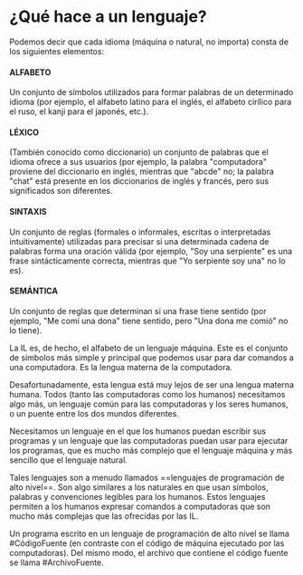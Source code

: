 # ¿Qué hace a un lenguaje?
Podemos decir que cada idioma (máquina o natural, no importa) consta de los siguientes elementos:

#### ALFABETO
Un conjunto de símbolos utilizados para formar palabras de un determinado idioma (por ejemplo, el alfabeto latino para el inglés, el alfabeto cirílico para el ruso, el kanji para el japonés, etc.).

#### LÉXICO
(También conocido como diccionario) un conjunto de palabras que el idioma ofrece a sus usuarios (por ejemplo, la palabra "computadora" proviene del diccionario en inglés, mientras que "abcde" no; la palabra "chat" está presente en los diccionarios de inglés y francés, pero sus significados son diferentes.

#### SINTAXIS
Un conjunto de reglas (formales o informales, escritas o interpretadas intuitivamente) utilizadas para precisar si una determinada cadena de palabras forma una oración válida (por ejemplo, "Soy una serpiente" es una frase sintácticamente correcta, mientras que "Yo serpiente soy una" no lo es).

#### SEMÁNTICA
Un conjunto de reglas que determinan si una frase tiene sentido (por ejemplo, "Me comí una dona" tiene sentido, pero "Una dona me comió" no lo tiene).

La IL es, de hecho, el alfabeto de un lenguaje máquina. Este es el conjunto de símbolos más simple y principal que podemos usar para dar comandos a una computadora. Es la lengua materna de la computadora.


Desafortunadamente, esta lengua está muy lejos de ser una lengua materna humana. Todos (tanto las computadoras como los humanos) necesitamos algo más, un lenguaje común para las computadoras y los seres humanos, o un puente entre los dos mundos diferentes.

Necesitamos un lenguaje en el que los humanos puedan escribir sus programas y un lenguaje que las computadoras puedan usar para ejecutar los programas, que es mucho más complejo que el lenguaje máquina y más sencillo que el lenguaje natural.

Tales lenguajes son a menudo llamados ==lenguajes de programación de alto nivel==. Son algo similares a los naturales en que usan símbolos, palabras y convenciones legibles para los humanos. Estos lenguajes permiten a los humanos expresar comandos a computadoras que son mucho más complejas que las ofrecidas por las IL.

Un programa escrito en un lenguaje de programación de alto nivel se llama #CódigoFuente (en contraste con el código de máquina ejecutado por las computadoras). Del mismo modo, el archivo que contiene el código fuente se llama #ArchivoFuente.